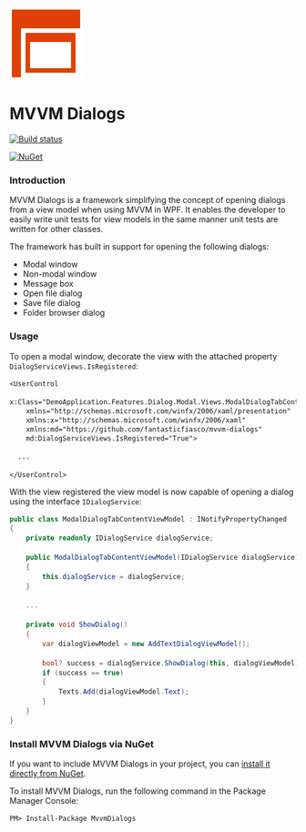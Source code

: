 ![MVVM Dialogs logo](design/Icon_128x128.png)

# MVVM Dialogs

[![Build status](https://ci.appveyor.com/api/projects/status/9eyvxv5jr9bybant/branch/master?svg=true)](https://ci.appveyor.com/project/FantasticFiasco/mvvm-dialogs/branch/master)

[![NuGet](https://img.shields.io/nuget/v/MvvmDialogs.svg)](https://www.nuget.org/packages/MvvmDialogs/)

### Introduction

MVVM Dialogs is a framework simplifying the concept of opening dialogs from a view model when using MVVM in WPF. It enables the developer to easily write unit tests for view models in the same manner unit tests are written for other classes.

The framework has built in support for opening the following dialogs:

- Modal window
- Non-modal window
- Message box
- Open file dialog
- Save file dialog
- Folder browser dialog

### Usage

To open a modal window, decorate the view with the attached property `DialogServiceViews.IsRegistered`:

```xaml
<UserControl
    x:Class="DemoApplication.Features.Dialog.Modal.Views.ModalDialogTabContent"
    xmlns="http://schemas.microsoft.com/winfx/2006/xaml/presentation"
    xmlns:x="http://schemas.microsoft.com/winfx/2006/xaml"
    xmlns:md="https://github.com/fantasticfiasco/mvvm-dialogs"
    md:DialogServiceViews.IsRegistered="True">

  ...
  
</UserControl>
```

With the view registered the view model is now capable of opening a dialog using the interface `IDialogService`:

```c#
public class ModalDialogTabContentViewModel : INotifyPropertyChanged
{
    private readonly IDialogService dialogService;

    public ModalDialogTabContentViewModel(IDialogService dialogService)
    {
        this.dialogService = dialogService;
    }

    ...

    private void ShowDialog()
    {
        var dialogViewModel = new AddTextDialogViewModel();

        bool? success = dialogService.ShowDialog(this, dialogViewModel);
        if (success == true)
        {
            Texts.Add(dialogViewModel.Text);
        }
    }
}
```

### Install MVVM Dialogs via NuGet

If you want to include MVVM Dialogs in your project, you can [install it directly from NuGet](https://www.nuget.org/packages/MvvmDialogs/).

To install MVVM Dialogs, run the following command in the Package Manager Console:

```
PM> Install-Package MvvmDialogs
```
